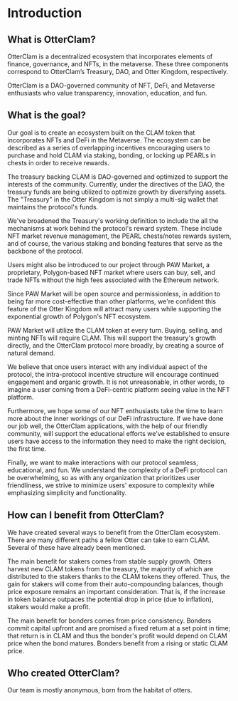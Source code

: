 # Introduction

## What is OtterClam?

OtterClam is a decentralized ecosystem that incorporates elements of finance, governance, and NFTs, in the metaverse. These three components correspond to OtterClam’s Treasury, DAO, and Otter Kingdom, respectively.

OtterClam is a DAO-governed community of NFT, DeFi, and Metaverse enthusiasts who value transparency, innovation, education, and fun.&#x20;

## What is the goal?

Our goal is to create an ecosystem built on the CLAM token that incorporates NFTs and DeFi in the Metaverse. The ecosystem can be described as a series of overlapping incentives encouraging  users to purchase and hold CLAM via staking, bonding, or locking up PEARLs in chests in order to receive rewards.

&#x20;The treasury backing CLAM is DAO-governed and optimized to support the interests of the community. Currently, under the directives of the DAO, the treasury funds are being utilized to optimize growth by diversifying assets. The "Treasury" in the Otter Kingdom is not simply a multi-sig wallet that maintains the protocol's funds.&#x20;

We've broadened the Treasury's working definition to include the all the mechanisms at work behind the protocol's reward system. These include NFT market revenue management, the PEARL chests/notes rewards system, and of course, the various staking and bonding features that serve as the backbone of the protocol.

Users might also be introduced to our project through PAW Market, a proprietary, Polygon-based NFT market where users can buy, sell, and trade NFTs without the high fees associated with the Ethereum network.&#x20;

Since PAW Market will be open source and permissionless, in addition to being far more cost-effective than other platforms, we're confident this feature of the Otter Kingdom will attract many users while supporting the exponential growth of Polygon's NFT ecosystem.&#x20;

PAW Market will utilize the CLAM token at every turn. Buying, selling, and minting NFTs will require CLAM. This will support the treasury's growth directly, and the OtterClam protocol more broadly, by creating a source of natural demand.&#x20;

We believe that once users interact with any individual aspect of the protocol, the intra-protocol incentive structure will encourage continued engagement and organic growth. It is not unreasonable, in other words, to imagine a user coming from a DeFi-centric platform seeing value in the NFT platform.

&#x20;Furthermore, we hope some of our NFT enthusiasts take the time to learn more about the inner workings of our DeFi infrastructure. If we have done our job well, the OtterClam applications, with the help of our friendly community, will support the educational efforts we've established to ensure users have access to the information they need to make the right decision, the first time.

Finally, we want to make interactions with our protocol seamless, educational, and fun. We understand the complexity of a DeFi protocol can be overwhelming, so as with any organization that prioritizes user friendliness, we strive to minimize users' exposure to complexity while emphasizing simplicity and functionality.&#x20;

## How can I benefit from OtterClam?

We have created several ways to benefit from the OtterClam ecosystem. There are many different paths a fellow Otter can take to earn CLAM. Several of these have already been mentioned.

The main benefit for stakers comes from stable supply growth. Otters harvest new CLAM tokens from the treasury, the majority of which are distributed to the stakers thanks to the CLAM tokens they offered. Thus, the gain for stakers will come from their auto-compounding balances, though price exposure remains an important consideration. That is, if the increase in token balance outpaces the potential drop in price (due to inflation), stakers would make a profit.

The main benefit for bonders comes from price consistency. Bonders commit capital upfront and are promised a fixed return at a set point in time; that return is in CLAM and thus the bonder's profit would depend on CLAM price when the bond matures. Bonders benefit from a rising or static CLAM price.

## Who created OtterClam?

Our team is mostly anonymous, born from the habitat of otters.&#x20;

##
